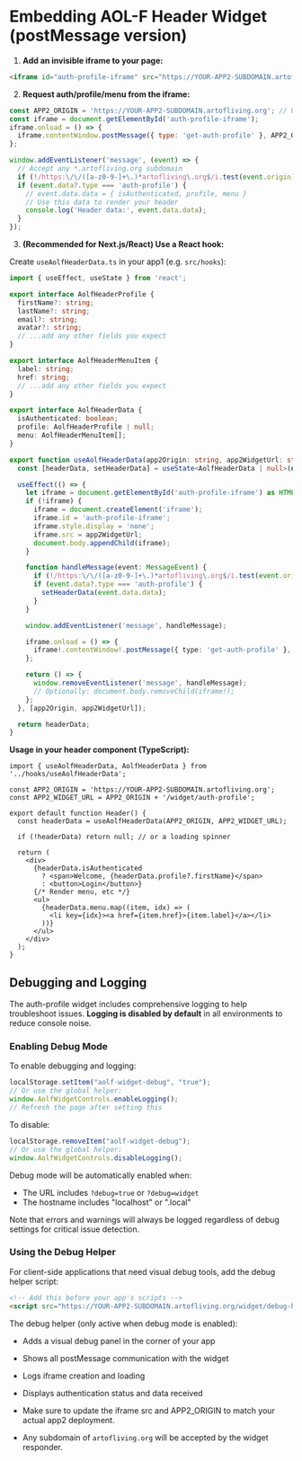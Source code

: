 # Embedding AOL-F Header Widget (postMessage version)

1. **Add an invisible iframe to your page:**

```html
<iframe id="auth-profile-iframe" src="https://YOUR-APP2-SUBDOMAIN.artofliving.org/widget/auth-profile" style="display:none;"></iframe>
```

2. **Request auth/profile/menu from the iframe:**

```js
const APP2_ORIGIN = 'https://YOUR-APP2-SUBDOMAIN.artofliving.org'; // Use the actual subdomain for app2
const iframe = document.getElementById('auth-profile-iframe');
iframe.onload = () => {
  iframe.contentWindow.postMessage({ type: 'get-auth-profile' }, APP2_ORIGIN);
};

window.addEventListener('message', (event) => {
  // Accept any *.artofliving.org subdomain
  if (!/https:\/\/([a-z0-9-]+\.)*artofliving\.org$/i.test(event.origin)) return;
  if (event.data?.type === 'auth-profile') {
    // event.data.data = { isAuthenticated, profile, menu }
    // Use this data to render your header
    console.log('Header data:', event.data.data);
  }
});
```

3. **(Recommended for Next.js/React) Use a React hook:**

Create `useAolfHeaderData.ts` in your app1 (e.g. `src/hooks`):

```ts
import { useEffect, useState } from 'react';

export interface AolfHeaderProfile {
  firstName?: string;
  lastName?: string;
  email?: string;
  avatar?: string;
  // ...add any other fields you expect
}

export interface AolfHeaderMenuItem {
  label: string;
  href: string;
  // ...add any other fields you expect
}

export interface AolfHeaderData {
  isAuthenticated: boolean;
  profile: AolfHeaderProfile | null;
  menu: AolfHeaderMenuItem[];
}

export function useAolfHeaderData(app2Origin: string, app2WidgetUrl: string) {
  const [headerData, setHeaderData] = useState<AolfHeaderData | null>(null);

  useEffect(() => {
    let iframe = document.getElementById('auth-profile-iframe') as HTMLIFrameElement | null;
    if (!iframe) {
      iframe = document.createElement('iframe');
      iframe.id = 'auth-profile-iframe';
      iframe.style.display = 'none';
      iframe.src = app2WidgetUrl;
      document.body.appendChild(iframe);
    }

    function handleMessage(event: MessageEvent) {
      if (!/https:\/\/([a-z0-9-]+\.)*artofliving\.org$/i.test(event.origin)) return;
      if (event.data?.type === 'auth-profile') {
        setHeaderData(event.data.data);
      }
    }

    window.addEventListener('message', handleMessage);

    iframe.onload = () => {
      iframe!.contentWindow!.postMessage({ type: 'get-auth-profile' }, app2Origin);
    };

    return () => {
      window.removeEventListener('message', handleMessage);
      // Optionally: document.body.removeChild(iframe!);
    };
  }, [app2Origin, app2WidgetUrl]);

  return headerData;
}
```

**Usage in your header component (TypeScript):**

```tsx
import { useAolfHeaderData, AolfHeaderData } from '../hooks/useAolfHeaderData';

const APP2_ORIGIN = 'https://YOUR-APP2-SUBDOMAIN.artofliving.org';
const APP2_WIDGET_URL = APP2_ORIGIN + '/widget/auth-profile';

export default function Header() {
  const headerData = useAolfHeaderData(APP2_ORIGIN, APP2_WIDGET_URL);

  if (!headerData) return null; // or a loading spinner

  return (
    <div>
      {headerData.isAuthenticated
        ? <span>Welcome, {headerData.profile?.firstName}</span>
        : <button>Login</button>}
      {/* Render menu, etc */}
      <ul>
        {headerData.menu.map((item, idx) => (
          <li key={idx}><a href={item.href}>{item.label}</a></li>
        ))}
      </ul>
    </div>
  );
}
```

## Debugging and Logging

The auth-profile widget includes comprehensive logging to help troubleshoot issues. **Logging is disabled by default** in all environments to reduce console noise.

### Enabling Debug Mode

To enable debugging and logging:
```js
localStorage.setItem("aolf-widget-debug", "true");
// Or use the global helper:
window.AolfWidgetControls.enableLogging();
// Refresh the page after setting this
```

To disable:
```js
localStorage.removeItem("aolf-widget-debug");
// Or use the global helper:
window.AolfWidgetControls.disableLogging();
```

Debug mode will be automatically enabled when:
- The URL includes `?debug=true` or `?debug=widget`
- The hostname includes "localhost" or ".local"

Note that errors and warnings will always be logged regardless of debug settings for critical issue detection.

### Using the Debug Helper

For client-side applications that need visual debug tools, add the debug helper script:

```html
<!-- Add this before your app's scripts -->
<script src="https://YOUR-APP2-SUBDOMAIN.artofliving.org/widget/debug-helper.js"></script>
```

The debug helper (only active when debug mode is enabled):
- Adds a visual debug panel in the corner of your app
- Shows all postMessage communication with the widget
- Logs iframe creation and loading
- Displays authentication status and data received

- Make sure to update the iframe src and APP2_ORIGIN to match your actual app2 deployment.
- Any subdomain of `artofliving.org` will be accepted by the widget responder.
